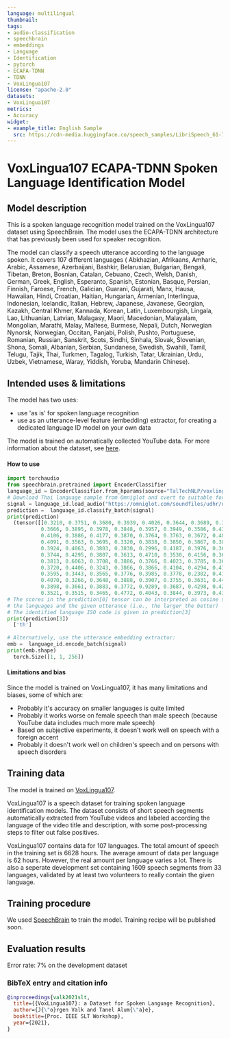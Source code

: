 ```yaml
---
language: multilingual
thumbnail:
tags:
- audio-classification
- speechbrain
- embeddings
- Language
- Identification
- pytorch
- ECAPA-TDNN
- TDNN
- VoxLingua107
license: "apache-2.0"
datasets:
- VoxLingua107
metrics:
- Accuracy
widget:
- example_title: English Sample
  src: https://cdn-media.huggingface.co/speech_samples/LibriSpeech_61-70968-0000.flac
---
```


# VoxLingua107 ECAPA-TDNN Spoken Language Identification Model

## Model description

This is a spoken language recognition model trained on the VoxLingua107 dataset using SpeechBrain.
The model uses the ECAPA-TDNN architecture that has previously been used for speaker recognition.

The model can classify a speech utterance according to the language spoken.
It covers 107 different languages (
Abkhazian, 
Afrikaans, 
Amharic, 
Arabic, 
Assamese, 
Azerbaijani, 
Bashkir, 
Belarusian, 
Bulgarian, 
Bengali, 
Tibetan, 
Breton, 
Bosnian, 
Catalan, 
Cebuano, 
Czech, 
Welsh, 
Danish, 
German, 
Greek, 
English, 
Esperanto, 
Spanish, 
Estonian, 
Basque, 
Persian, 
Finnish, 
Faroese, 
French, 
Galician, 
Guarani, 
Gujarati, 
Manx, 
Hausa, 
Hawaiian, 
Hindi, 
Croatian, 
Haitian, 
Hungarian, 
Armenian, 
Interlingua, 
Indonesian, 
Icelandic, 
Italian, 
Hebrew, 
Japanese, 
Javanese, 
Georgian, 
Kazakh, 
Central Khmer, 
Kannada, 
Korean, 
Latin, 
Luxembourgish, 
Lingala, 
Lao, 
Lithuanian, 
Latvian, 
Malagasy, 
Maori, 
Macedonian, 
Malayalam, 
Mongolian, 
Marathi, 
Malay, 
Maltese, 
Burmese, 
Nepali, 
Dutch, 
Norwegian Nynorsk, 
Norwegian, 
Occitan, 
Panjabi, 
Polish, 
Pushto, 
Portuguese, 
Romanian, 
Russian, 
Sanskrit, 
Scots, 
Sindhi, 
Sinhala, 
Slovak, 
Slovenian, 
Shona, 
Somali, 
Albanian, 
Serbian, 
Sundanese, 
Swedish, 
Swahili, 
Tamil, 
Telugu, 
Tajik, 
Thai, 
Turkmen, 
Tagalog, 
Turkish, 
Tatar, 
Ukrainian, 
Urdu, 
Uzbek, 
Vietnamese, 
Waray, 
Yiddish, 
Yoruba, 
Mandarin Chinese).

## Intended uses & limitations

The model has two uses:

  - use 'as is' for spoken language recognition
  - use as an utterance-level feature (embedding) extractor, for creating a dedicated language ID model on your own data
  
The model is trained on automatically collected YouTube data. For more 
information about the dataset, see [here](http://bark.phon.ioc.ee/voxlingua107/).


#### How to use

```python
import torchaudio
from speechbrain.pretrained import EncoderClassifier
language_id = EncoderClassifier.from_hparams(source="TalTechNLP/voxlingua107-epaca-tdnn", savedir="tmp")
# Download Thai language sample from Omniglot and cvert to suitable form
signal = language_id.load_audio("https://omniglot.com/soundfiles/udhr/udhr_th.mp3")
prediction =  language_id.classify_batch(signal)
print(prediction)
  (tensor([[0.3210, 0.3751, 0.3680, 0.3939, 0.4026, 0.3644, 0.3689, 0.3597, 0.3508,
           0.3666, 0.3895, 0.3978, 0.3848, 0.3957, 0.3949, 0.3586, 0.4360, 0.3997,
           0.4106, 0.3886, 0.4177, 0.3870, 0.3764, 0.3763, 0.3672, 0.4000, 0.4256,
           0.4091, 0.3563, 0.3695, 0.3320, 0.3838, 0.3850, 0.3867, 0.3878, 0.3944,
           0.3924, 0.4063, 0.3803, 0.3830, 0.2996, 0.4187, 0.3976, 0.3651, 0.3950,
           0.3744, 0.4295, 0.3807, 0.3613, 0.4710, 0.3530, 0.4156, 0.3651, 0.3777,
           0.3813, 0.6063, 0.3708, 0.3886, 0.3766, 0.4023, 0.3785, 0.3612, 0.4193,
           0.3720, 0.4406, 0.3243, 0.3866, 0.3866, 0.4104, 0.4294, 0.4175, 0.3364,
           0.3595, 0.3443, 0.3565, 0.3776, 0.3985, 0.3778, 0.2382, 0.4115, 0.4017,
           0.4070, 0.3266, 0.3648, 0.3888, 0.3907, 0.3755, 0.3631, 0.4460, 0.3464,
           0.3898, 0.3661, 0.3883, 0.3772, 0.9289, 0.3687, 0.4298, 0.4211, 0.3838,
           0.3521, 0.3515, 0.3465, 0.4772, 0.4043, 0.3844, 0.3973, 0.4343]]), tensor([0.9289]), tensor([94]), ['th'])
# The scores in the prediction[0] tensor can be interpreted as cosine scores between
# the languages and the given utterance (i.e., the larger the better)
# The identified language ISO code is given in prediction[3]
print(prediction[3])
  ['th']
  
# Alternatively, use the utterance embedding extractor:
emb =  language_id.encode_batch(signal)
print(emb.shape)
  torch.Size([1, 1, 256])
```

#### Limitations and bias

Since the model is trained on VoxLingua107, it has many limitations and biases, some of which are:

 - Probably it's accuracy on smaller languages  is quite limited
 - Probably it works worse on female speech than male speech (because YouTube data includes much more male speech)
 - Based on subjective experiments, it doesn't work well on speech with a foreign accent
 - Probably it doesn't work well on children's speech and on persons with speech disorders


## Training data

The model is trained on [VoxLingua107](http://bark.phon.ioc.ee/voxlingua107/).

VoxLingua107 is a speech dataset for training spoken language identification models. 
The dataset consists of short speech segments automatically extracted from YouTube videos and labeled according the language of the video title and description, with some post-processing steps to filter out false positives.

VoxLingua107 contains data for 107 languages. The total amount of speech in the training set is 6628 hours. 
The average amount of data per language is 62 hours. However, the real amount per language varies a lot. There is also a seperate development set containing 1609 speech segments from 33 languages, validated by at least two volunteers to really contain the given language.

## Training procedure

We used [SpeechBrain](https://github.com/speechbrain/speechbrain) to train the model.
Training recipe will be published soon.

## Evaluation results

Error rate: 7% on the development dataset


### BibTeX entry and citation info

```bibtex
@inproceedings{valk2021slt,
  title={{VoxLingua107}: a Dataset for Spoken Language Recognition},
  author={J{\"o}rgen Valk and Tanel Alum{\"a}e},
  booktitle={Proc. IEEE SLT Workshop},
  year={2021},
}
```
